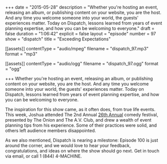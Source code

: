 +++
date = "2015-05-28"
description = "Whether you're hosting an event, releasing an album, or publishing content on your website, you are the host. And any time you welcome someone into your world, the guests' experiences matter. Today on Dispatch, lessons learned from years of event planning expertise, and how you can be welcoming to everyone."
draft = false
duration = "1:06:42"
explicit = false
layout = "episode"
number = 97
show = "dispatch"
title = "Exceeding Expectations"

[[assets]]
  contentType = "audio/mpeg"
  filename = "dispatch_97.mp3"
  format = "mp3"

[[assets]]
  contentType = "audio/ogg"
  filename = "dispatch_97.ogg"
  format = "ogg"

+++
Whether you're hosting an event, releasing an album, or publishing content on your website, you are the host. And any time you welcome someone into your world, the guests' experiences matter. Today on Dispatch, lessons learned from years of event planning expertise, and how you can be welcoming to everyone.

The inspiration for this show came, as it often does, from true life events. This week, Joshua attended The 2nd Annual [26th Annual](http://www.26comedy.com) comedy festival, presented by The Onion and The A.V. Club, and drew a wealth of event planning tips from his experience. Some of their practices were solid, and others left audience members disappointed.

As we also mentioned, Dispatch is nearing a milestone: Episode 100 is just around the corner, and we would love to hear your feedback, congratulations, and ideas on where the show should go next. Get in touch via email, or call 1 (844) 4-MACHINE.